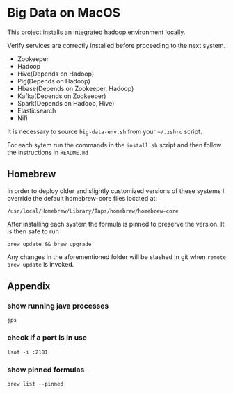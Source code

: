 # Big Data on MacOS

This project installs an integrated hadoop environment locally.

Verify services are correctly installed before proceeding to the next system.

- Zookeeper
- Hadoop
- Hive(Depends on Hadoop)
- Pig(Depends on Hadoop)
- Hbase(Depends on Zookeeper, Hadoop)
- Kafka(Depends on Zookeeper)
- Spark(Depends on Hadoop, Hive)
- Elasticsearch
- Nifi

It is necessary to source `big-data-env.sh` from your `~/.zshrc` script.

For each sytem run the commands in the `install.sh` script and then follow the instructions in `README.md`

## Homebrew

In order to deploy older and slightly customized versions of these systems I override the default homebrew-core files located at:

`/usr/local/Homebrew/Library/Taps/homebrew/homebrew-core`

After installing each system the formula is pinned to preserve the version. It is then safe to run

`brew update && brew upgrade`

Any changes in the aforementioned folder will be stashed in git when `remote brew update` is invoked.

## Appendix

### show running java processes

`jps`

### check if a port is in use

`lsof -i :2181`

### show pinned formulas

`brew list --pinned`
